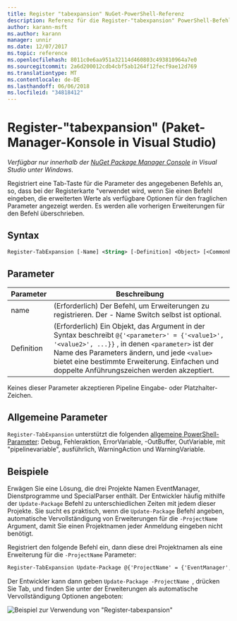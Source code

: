 ```yaml
---
title: Register "tabexpansion" NuGet-PowerShell-Referenz
description: Referenz für die Register-"tabexpansion" PowerShell-Befehl in der NuGet-Paket-Manager-Konsole in Visual Studio.
author: karann-msft
ms.author: karann
manager: unnir
ms.date: 12/07/2017
ms.topic: reference
ms.openlocfilehash: 8011c0e6aa951a32114d460803c493810964a7e0
ms.sourcegitcommit: 2a6d200012cdb4cbf5ab1264f12fecf9ae12d769
ms.translationtype: MT
ms.contentlocale: de-DE
ms.lasthandoff: 06/06/2018
ms.locfileid: "34818412"
---
```

# <a name="register-tabexpansion-package-manager-console-in-visual-studio"></a>Register-"tabexpansion" (Paket-Manager-Konsole in Visual Studio)

*Verfügbar nur innerhalb der [NuGet Package Manager Console](package-manager-console.md) in Visual Studio unter Windows.*

Registriert eine Tab-Taste für die Parameter des angegebenen Befehls an, so, dass bei der Registerkarte "verwendet wird, wenn Sie einen Befehl eingeben, die erweiterten Werte als verfügbare Optionen für den fraglichen Parameter angezeigt werden. Es werden alle vorherigen Erweiterungen für den Befehl überschrieben.

## <a name="syntax"></a>Syntax

```ps
Register-TabExpansion [-Name] <String> [-Definition] <Object> [<CommonParameters>]
```

## <a name="parameters"></a>Parameter

| Parameter | Beschreibung |
| --- | --- |
| name | (Erforderlich) Der Befehl, um Erweiterungen zu registrieren. Der - Name Switch selbst ist optional. |
| Definition | (Erforderlich) Ein Objekt, das Argument in der Syntax beschreibt `@{'<parameter>' = {'<value1>', '<value2>', ...}}` , in denen `<parameter>` ist der Name des Parameters ändern, und jede `<value>` bietet eine bestimmte Erweiterung. Einfachen und doppelte Anführungszeichen werden akzeptiert. |

Keines dieser Parameter akzeptieren Pipeline Eingabe- oder Platzhalter-Zeichen.

## <a name="common-parameters"></a>Allgemeine Parameter

`Register-TabExpansion` unterstützt die folgenden [allgemeine PowerShell-Parameter](http://go.microsoft.com/fwlink/?LinkID=113216): Debug, Fehleraktion, ErrorVariable, -OutBuffer, OutVariable, mit "pipelinevariable", ausführlich, WarningAction und WarningVariable.

## <a name="examples"></a>Beispiele

Erwägen Sie eine Lösung, die drei Projekte Namen EventManager, Dienstprogramme und SpecialParser enthält. Der Entwickler häufig mithilfe der `Update-Package` Befehl zu unterschiedlichen Zeiten mit jedem dieser Projekte. Sie sucht es praktisch, wenn die `Update-Package` Befehl angeben, automatische Vervollständigung von Erweiterungen für die `-ProjectName` Argument, damit Sie einen Projektnamen jeder Anmeldung eingeben nicht benötigt. 

Registriert den folgende Befehl ein, dann diese drei Projektnamen als eine Erweiterung für die `-ProjectName` Parameter:

```ps
Register-TabExpansion Update-Package @{'ProjectName' = {'EventManager', 'Utilities', 'SpecialParser'}}    
```

Der Entwickler kann dann geben `Update-Package -ProjectName `, drücken Sie Tab, und finden Sie unter der Erweiterungen als automatische Vervollständigung Optionen angeboten:

![Beispiel zur Verwendung von "Register-tabexpansion"](media/Register-TabExpansion-Example.png)
